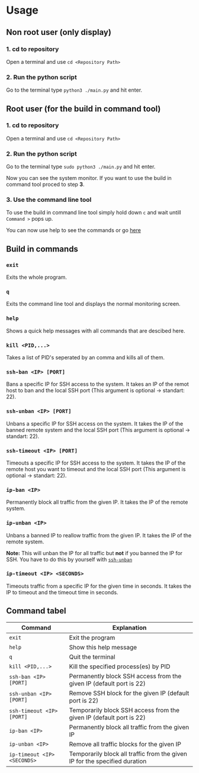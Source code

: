 # Usage

## Non root user (only display)
### 1. cd to repository
Open a terminal and use ```cd <Repository Path>```

### 2. Run the python script
Go to the terminal type ```python3 ./main.py``` and hit enter.

## Root user (for the build in command tool)
### 1. cd to repository
Open a terminal and use ```cd <Repository Path>```

### 2. Run the python script
Go to the terminal type ```sudo python3 ./main.py``` and hit enter.

Now you can see the system monitor. If you want to use the build in command tool proced to step **3**.

### 3. Use the command line tool
To use the build in command line tool simply hold  down ```c``` and wait untill ```Command >``` pops up.

You can now use help to see the commands or go [here](#build-in-commands)

## Build in commands
### `exit`
Exits the whole program.

### `q`
Exits the command line tool and displays the normal monitoring screen.

### `help`
Shows a quick help messages with all commands that are descibed here.

### `kill <PID,...>`
Takes a list of PID's seperated by an comma and kills all of them.

### `ssh-ban <IP> [PORT]`
Bans a specific IP for SSH access to the system. It takes an IP of the remot host to ban and the local SSH port (This argument is optional -> standart: 22).

### `ssh-unban <IP> [PORT]`
Unbans a specific IP for SSH access on the system. It takes the IP of the banned remote system and the local SSH port (This argument is optional -> standart: 22).

### `ssh-timeout <IP> [PORT]`
Timeouts a specific IP for SSH access to the system. It takes the IP of the remote host you want to timeout and the local SSH port (This argument is optional -> standart: 22).

### `ip-ban <IP>`
Permanently block all traffic from the given IP. It takes the IP of the remote system.

### `ip-unban <IP>`
Unbans a banned IP to reallow traffic from the given IP. It takes the IP of the remote system.

**Note:** This will unban the IP for all traffic but **not** if you banned the IP for SSH. You have to do this by yourself with [`ssh-unban`](#ssh-unban-ip-port)

### `ip-timeout <IP> <SECONDS>`
Timeouts traffic from a specific IP for the given time in seconds. It takes the IP to timeout and the timeout time in seconds.


## Command tabel
| Command                          | Explanation                                                                 |
|--------------------------------|------------------------------------------------------------------------------|
| `exit`                         | Exit the program                                                             |
| `help`                         | Show this help message                                                       |
| `q`                            | Quit the terminal                                                            |
| `kill <PID,...>`               | Kill the specified process(es) by PID                                        |
| `ssh-ban <IP> [PORT]`          | Permanently block SSH access from the given IP (default port is 22)         |
| `ssh-unban <IP> [PORT]`        | Remove SSH block for the given IP (default port is 22)                      |
| `ssh-timeout <IP> [PORT]`      | Temporarily block SSH access from the given IP (default port is 22)         |
| `ip-ban <IP>`                  | Permanently block all traffic from the given IP                             |
| `ip-unban <IP>`                | Remove all traffic blocks for the given IP                                  |
| `ip-timeout <IP> <SECONDS>`    | Temporarily block all traffic from the given IP for the specified duration  |
